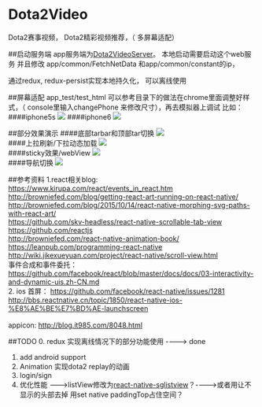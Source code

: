 Dota2Video
=====
Dota2赛事视频， Dota2精彩视频推荐，（ 多屏幕适配）

##启动服务端
app服务端为<a href='https://github.com/ykforerlang/Dota2Video'>Dota2VideoServer</a>。 本地启动需要启动这个web服务
并且修改 app/common/FetchNetData 和app/common/constant的ip，

通过redux, redux-persist实现本地持久化， 可以离线使用 

##屏幕适配
app_test/test_html 可以参考目录下的做法在chrome里面调整好样式，（ console里输入changePhone 来修改尺寸），再去模拟器上调试 比如：<br/>
####iphone5s
<img src='https://github.com/ykforerlang/Dota2Video/blob/master/demo_images/5.png'/>
####iphone6
<img src='https://github.com/ykforerlang/Dota2Video/blob/master/demo_images/6.png'/>


##部分效果演示
####底部tarbar和顶部tar切换
<a href="https://github.com/ykforerlang/Dota2Video/blob/master/demo_images/v1.gif"><img src="https://github.com/ykforerlang/Dota2Video/blob/master/demo_images/v1.gif"></a>
<br>
####上拉刷新/下拉动态加载
<a href="https://github.com/ykforerlang/Dota2Video/blob/master/demo_images/v2.gif"><img src="https://github.com/ykforerlang/Dota2Video/blob/master/demo_images/v2.gif"></a>
<br>
####sticky效果/webView
<a href="https://github.com/ykforerlang/Dota2Video/blob/master/demo_images/v3.gif"><img src="https://github.com/ykforerlang/Dota2Video/blob/master/demo_images/v3.gif"></a>
<br>
####导航切换
<a href="https://github.com/ykforerlang/Dota2Video/blob/master/demo_images/v6.gif"><img src="https://github.com/ykforerlang/Dota2Video/blob/master/demo_images/v6.gif"></a>

##参考资料
1.react相关blog: https://www.kirupa.com/react/events_in_react.htm<br/>
                 http://browniefed.com/blog/getting-react-art-running-on-react-native/<br/>
                 http://browniefed.com/blog/2015/10/14/react-native-morphing-svg-paths-with-react-art/<br/>
                 https://github.com/skv-headless/react-native-scrollable-tab-view<br/>
                 https://github.com/reactjs<br/>
                 http://browniefed.com/react-native-animation-book/<br/>
                 https://leanpub.com/programming-react-native<br/>
                 http://wiki.jikexueyuan.com/project/react-native/scroll-view.html<br/>
                 事件合成和事件委托： https://github.com/facebook/react/blob/master/docs/docs/03-interactivity-and-dynamic-uis.zh-CN.md<br/>
2. ios 首屏： https://github.com/facebook/react-native/issues/1281<br/>
          http://bbs.reactnative.cn/topic/1850/react-native-ios-%E8%AE%BE%E7%BD%AE-launchscreen  <br/>    
           appicon: http://blog.it985.com/8048.html

##TODO
0. redux 实现离线情况下的部分功能使用  ----> done
1. add android support
2. Animation 实现dota2 replay的动画
3. login/sign
4. 优化性能 --->listView修改为<a href="https://github.com/sghiassy/react-native-sglistview">react-native-sglistview</a>？---->或者用让不显示的头部去掉  用set native paddingTop占住空间？ 
